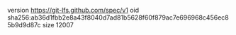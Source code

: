 version https://git-lfs.github.com/spec/v1
oid sha256:ab36d1fbb2e8a43f8040d7ad81b5628f60f879ac7e696968c456ec85b9d9d87c
size 12007
